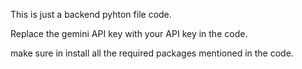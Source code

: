 This is just a backend pyhton file code.

Replace the gemini API key with your API key in the code.

make sure in install all the required packages mentioned in the code.
